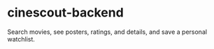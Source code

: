 # cinescout-backend
Search movies, see posters, ratings, and details, and save a personal watchlist.
